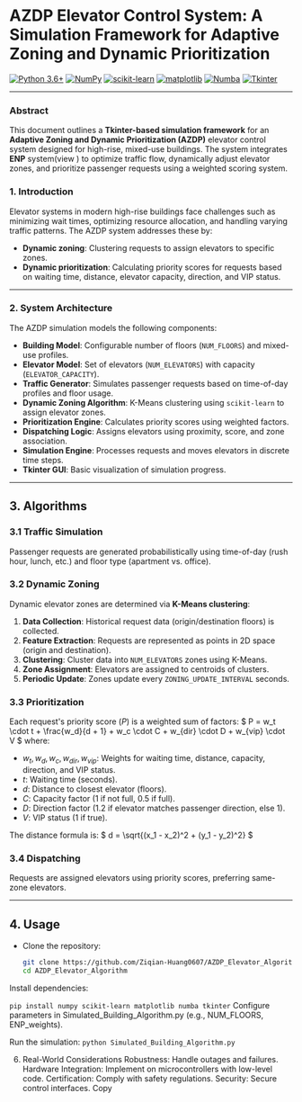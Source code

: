 # AZDP Elevator Control System: A Simulation Framework for Adaptive Zoning and Dynamic Prioritization

[![Python 3.6+](https://img.shields.io/badge/python-3.6+-blue.svg)](https://www.python.org/downloads/)
[![NumPy](https://img.shields.io/badge/numpy-%5E1.20-green)](https://numpy.org/)
[![scikit-learn](https://img.shields.io/badge/scikit--learn-%5E0.24-orange)](https://scikit-learn.org/)
[![matplotlib](https://img.shields.io/badge/matplotlib-%5E3.4-purple)](https://matplotlib.org/)
[![Numba](https://img.shields.io/badge/numba-%5E0.53-yellow)](https://numba.pydata.org/)
[![Tkinter](https://img.shields.io/badge/tkinter--blue)](https://docs.python.org/3/library/tkinter.html)

---

### Abstract  
This document outlines a **Tkinter-based simulation framework** for an **Adaptive Zoning and Dynamic Prioritization (AZDP)** elevator control system designed for high-rise, mixed-use buildings. The system integrates **ENP** system(view ) to optimize traffic flow, dynamically adjust elevator zones, and prioritize passenger requests using a weighted scoring system.  

### 1. Introduction  
Elevator systems in modern high-rise buildings face challenges such as minimizing wait times, optimizing resource allocation, and handling varying traffic patterns. The AZDP system addresses these by:  
- **Dynamic zoning**: Clustering requests to assign elevators to specific zones.  
- **Dynamic prioritization**: Calculating priority scores for requests based on waiting time, distance, elevator capacity, direction, and VIP status.  

---

### 2. System Architecture  
The AZDP simulation models the following components:  
- **Building Model**: Configurable number of floors (`NUM_FLOORS`) and mixed-use profiles.  
- **Elevator Model**: Set of elevators (`NUM_ELEVATORS`) with capacity (`ELEVATOR_CAPACITY`).  
- **Traffic Generator**: Simulates passenger requests based on time-of-day profiles and floor usage.  
- **Dynamic Zoning Algorithm**: K-Means clustering using `scikit-learn` to assign elevator zones.  
- **Prioritization Engine**: Calculates priority scores using weighted factors.  
- **Dispatching Logic**: Assigns elevators using proximity, score, and zone association.  
- **Simulation Engine**: Processes requests and moves elevators in discrete time steps.  
- **Tkinter GUI**: Basic visualization of simulation progress.  

---

## 3. Algorithms

### 3.1 Traffic Simulation
Passenger requests are generated probabilistically using time-of-day (rush hour, lunch, etc.) and floor type (apartment vs. office).

### 3.2 Dynamic Zoning
Dynamic elevator zones are determined via **K-Means clustering**:
1. **Data Collection**: Historical request data (origin/destination floors) is collected.
2. **Feature Extraction**: Requests are represented as points in 2D space (origin and destination).
3. **Clustering**: Cluster data into `NUM_ELEVATORS` zones using K-Means.
4. **Zone Assignment**: Elevators are assigned to centroids of clusters.
5. **Periodic Update**: Zones update every `ZONING_UPDATE_INTERVAL` seconds.

### 3.3 Prioritization
Each request's priority score ($P$) is a weighted sum of factors:
$
P = w_t \cdot t + \frac{w_d}{d + 1} + w_c \cdot C + w_{dir} \cdot D + w_{vip} \cdot V
$
where:
- $w_t, w_d, w_c, w_{dir}, w_{vip}$: Weights for waiting time, distance, capacity, direction, and VIP status.
- $t$: Waiting time (seconds).
- $d$: Distance to closest elevator (floors).
- $C$: Capacity factor (1 if not full, 0.5 if full).
- $D$: Direction factor (1.2 if elevator matches passenger direction, else 1).
- $V$: VIP status (1 if true).

The distance formula is:
$
d = \sqrt{(x_1 - x_2)^2 + (y_1 - y_2)^2}
$

### 3.4 Dispatching
Requests are assigned elevators using priority scores, preferring same-zone elevators.

---

## 4. Usage
- Clone the repository:
  ```bash
  git clone https://github.com/Ziqian-Huang0607/AZDP_Elevator_Algorithm
  cd AZDP_Elevator_Algorithm
Install dependencies:

` pip install numpy scikit-learn matplotlib numba tkinter `
Configure parameters in Simulated_Building_Algorithm.py (e.g., NUM_FLOORS, ENP_weights).

Run the simulation:
` python Simulated_Building_Algorithm.py `

6. Real-World Considerations
Robustness: Handle outages and failures.
Hardware Integration: Implement on microcontrollers with low-level code.
Certification: Comply with safety regulations.
Security: Secure control interfaces.
Copy

